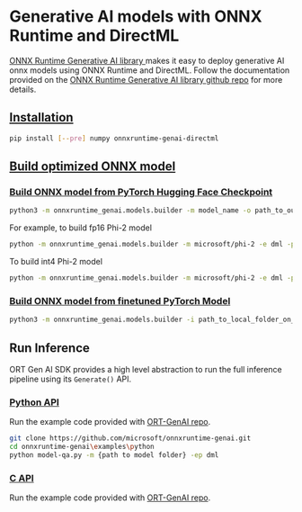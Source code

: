 # Generative AI models with ONNX Runtime and DirectML

[ONNX Runtime Generative AI library ](https://github.com/microsoft/onnxruntime-genai) makes it easy to deploy generative AI onnx models using ONNX Runtime and DirectML. Follow the documentation provided on the [ONNX Runtime Generative AI library github repo](https://github.com/microsoft/onnxruntime-genai) for more details.

## [Installation](https://onnxruntime.ai/docs/genai/howto/install.html)

```bash
pip install [--pre] numpy onnxruntime-genai-directml
```

## [Build optimized ONNX model](https://onnxruntime.ai/docs/genai/howto/build-model.html)

### [Build ONNX model from PyTorch Hugging Face Checkpoint](https://onnxruntime.ai/docs/genai/howto/build-model.html#original-pytorch-model-from-hugging-face)

```bash
python3 -m onnxruntime_genai.models.builder -m model_name -o path_to_output_folder -p precision -e execution_provider 
```

For example, to build fp16 Phi-2 model
```bash
python -m onnxruntime_genai.models.builder -m microsoft/phi-2 -e dml -p fp16 -o ./models/phi2
```

To build int4 Phi-2 model
```bash
python -m onnxruntime_genai.models.builder -m microsoft/phi-2 -e dml -p int4 -o ./models/phi2
```

### [Build ONNX model from finetuned PyTorch Model](https://onnxruntime.ai/docs/genai/howto/build-model.html#customized-or-finetuned-pytorch-model)

```bash
python3 -m onnxruntime_genai.models.builder -i path_to_local_folder_on_disk -o path_to_output_folder -p precision -e execution_provider 
```

## Run Inference

ORT Gen AI SDK provides a high level abstraction to run the full inference pipeline using its `Generate()` API.

### [Python API](https://onnxruntime.ai/docs/genai/api/python.html)

Run the example code provided with [ORT-GenAI repo](https://github.com/microsoft/onnxruntime-genai/tree/main/examples/python).

```bash
git clone https://github.com/microsoft/onnxruntime-genai.git
cd onnxruntime-genai\examples\python
python model-qa.py -m {path to model folder} -ep dml
```

### [C API](https://onnxruntime.ai/docs/genai/api/c.html)

Run the example code provided with [ORT-GenAI repo](https://github.com/microsoft/onnxruntime-genai/tree/main/examples/c). 
